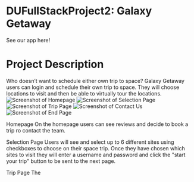 # DUFullStackProject2: Galaxy Getaway

See our app here!

# Project Description

Who doesn’t want to schedule either own trip to space? Galaxy Getaway users can login and schedule their own trip to space. They will choose locations to visit and then be able to virtually tour the locations.
![Screenshot of Homepage](assets/images/one.png)
![Screenshot of Selection Page](assets/images/one.png)
![Screenshot of Trip Page](assets/images/one.png)
![Screenshot of Contact Us](assets/images/one.png)
![Screenshot of End Page](assets/images/one.png)

Homepage
On the homepage users can see reviews and decide to book a trip ro contact the team.

Selection Page
Users will see and select up to 6 different sites using checkboxes to choose on their space trip. Once they have chosen which sites to visit they will enter a username and password and click the "start your trip" button to be sent to the next page.

Trip Page
The
